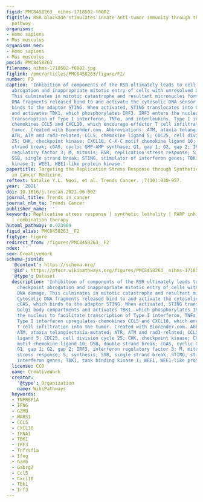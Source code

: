 ```yaml
---
figid: PMC8458263__nihms-1718502-f0002
figtitle: RSR blockade stimulates innate anti-tumor immunity through the cGAS-STING
  pathway
organisms:
- Homo sapiens
- Mus musculus
organisms_ner:
- Homo sapiens
- Mus musculus
pmcid: PMC8458263
filename: nihms-1718502-f0002.jpg
figlink: /pmc/articles/PMC8458263/figure/F2/
number: F2
caption: 'Inhibition of components of the RSR ultimately leads to cell cycle checkpoint
  abrogation and inappropriate mitotic entry of cells with unresolved DNA damage.
  This culminates in mitotic catastrophe and resultant micronuclei formation. Cytosolic
  DNA fragments released bind to and activate the cytosolic DNA sensor cGAS, which
  binds to the adaptor STING. When activated, STING translocates into Golgi body compartments
  and activates TBK1, which phosphorylates IRF3. IRF3 enters the nucleus to facilitate
  transcription of Type I interferon, TNFα, and interleukins. Type I interferon upregulates
  chemokines CCL5 and CXCL10, which encourage effector T cell infiltration into the
  tumor. Created with Biorender.com. Abbreviations: ATM, ataxia telangiectasia-mutated;
  ATR, ATM and rad3-related; CCL5, chemokine ligand 5; CDC25, cell division cycle
  25; CHK, checkpoint kinase; CXCL10, C-X-C motif chemokine ligand 10; DSB, double
  strand break; cGAS, cyclic GMP-AMP synthase; G1, gap 1; G2, gap 2; IRF3, interferon
  regulatory factor 3; M, mitosis; RSR, replication stress response; S, synthesis;
  SSB, single strand break; STING, stimulator of interferon genes; TBK1, tank binding
  kinase 1; WEE1, WEE1-like protein kinase.'
papertitle: Targeting the Replication Stress Response through Synthetic Lethal Strategies
  in Cancer Medicine.
reftext: Natalie Y.L. Ngoi, et al. Trends Cancer. ;7(10):930-957.
year: '2021'
doi: 10.1016/j.trecan.2021.06.002
journal_title: Trends in cancer
journal_nlm_ta: Trends Cancer
publisher_name: ''
keywords: Replicative stress response | synthetic lethality | PARP inhibition resistance
  | combination therapy
automl_pathway: 0.923969
figid_alias: PMC8458263__F2
figtype: Figure
redirect_from: /figures/PMC8458263__F2
ndex: ''
seo: CreativeWork
schema-jsonld:
  '@context': https://schema.org/
  '@id': https://pfocr.wikipathways.org/figures/PMC8458263__nihms-1718502-f0002.html
  '@type': Dataset
  description: 'Inhibition of components of the RSR ultimately leads to cell cycle
    checkpoint abrogation and inappropriate mitotic entry of cells with unresolved
    DNA damage. This culminates in mitotic catastrophe and resultant micronuclei formation.
    Cytosolic DNA fragments released bind to and activate the cytosolic DNA sensor
    cGAS, which binds to the adaptor STING. When activated, STING translocates into
    Golgi body compartments and activates TBK1, which phosphorylates IRF3. IRF3 enters
    the nucleus to facilitate transcription of Type I interferon, TNFα, and interleukins.
    Type I interferon upregulates chemokines CCL5 and CXCL10, which encourage effector
    T cell infiltration into the tumor. Created with Biorender.com. Abbreviations:
    ATM, ataxia telangiectasia-mutated; ATR, ATM and rad3-related; CCL5, chemokine
    ligand 5; CDC25, cell division cycle 25; CHK, checkpoint kinase; CXCL10, C-X-C
    motif chemokine ligand 10; DSB, double strand break; cGAS, cyclic GMP-AMP synthase;
    G1, gap 1; G2, gap 2; IRF3, interferon regulatory factor 3; M, mitosis; RSR, replication
    stress response; S, synthesis; SSB, single strand break; STING, stimulator of
    interferon genes; TBK1, tank binding kinase 1; WEE1, WEE1-like protein kinase.'
  license: CC0
  name: CreativeWork
  creator:
    '@type': Organization
    name: WikiPathways
  keywords:
  - TNFRSF1A
  - IFNG
  - GZMB
  - WARS1
  - CCL5
  - CXCL10
  - IFNA1
  - TBK1
  - IRF3
  - Tnfrsf1a
  - Ifng
  - Gzmb
  - Gabrg2
  - Ccl5
  - Cxcl10
  - Tbk1
  - Irf3
---
```

